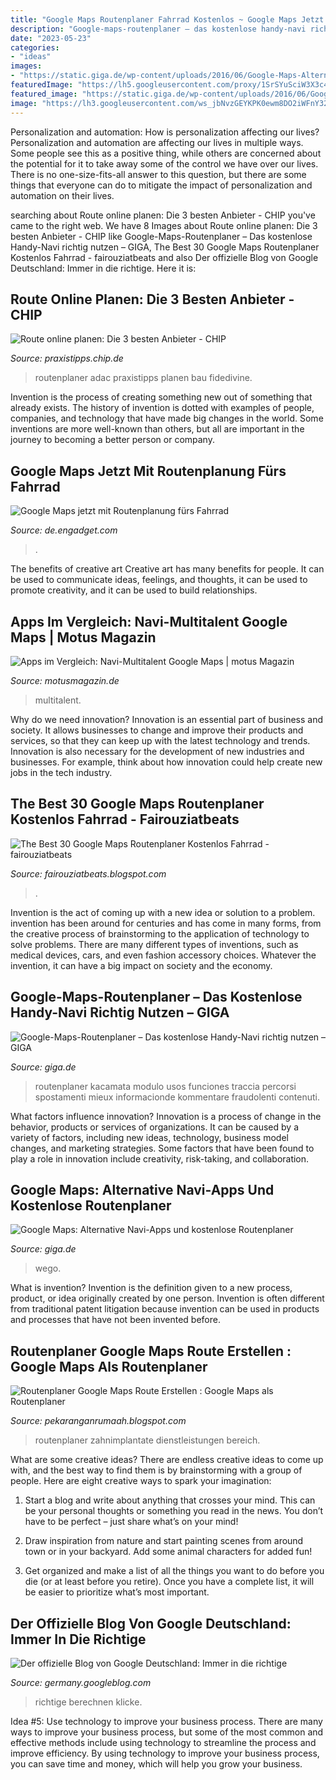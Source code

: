```yaml
---
title: "Google Maps Routenplaner Fahrrad Kostenlos ~ Google Maps Jetzt Mit Routenplanung Fürs Fahrrad"
description: "Google-maps-routenplaner – das kostenlose handy-navi richtig nutzen – giga"
date: "2023-05-23"
categories:
- "ideas"
images:
- "https://static.giga.de/wp-content/uploads/2016/06/Google-Maps-Alternative-Here-WeGo.jpg"
featuredImage: "https://lh5.googleusercontent.com/proxy/1SrSYuSciW3X3c4G1Bvi0nch_4yeDMJPqz-52iQQi1NlX5ryK-OYm_TaMbB3VPTytPMXxvLsUl0VK8YOjApqElV9R0Q=w1200-h630-n-k-no-nu"
featured_image: "https://static.giga.de/wp-content/uploads/2016/06/Google-Maps-Alternative-Here-WeGo.jpg"
image: "https://lh3.googleusercontent.com/ws_jbNvzGEYKPK0ewm8DO2iWFnY32Zj1wdb4t5D24ukTSyMoL9cXbPbcQ9J0bUJoZqI=h900"
---
```



Personalization and automation: How is personalization affecting our lives?
Personalization and automation are affecting our lives in multiple ways. Some people see this as a positive thing, while others are concerned about the potential for it to take away some of the control we have over our lives. There is no one-size-fits-all answer to this question, but there are some things that everyone can do to mitigate the impact of personalization and automation on their lives.

	

		
searching about Route online planen: Die 3 besten Anbieter - CHIP you've came to the right web. We have 8 Images about Route online planen: Die 3 besten Anbieter - CHIP like Google-Maps-Routenplaner – Das kostenlose Handy-Navi richtig nutzen – GIGA, The Best 30 Google Maps Routenplaner Kostenlos Fahrrad - fairouziatbeats and also Der offizielle Blog von Google Deutschland: Immer in die richtige. Here it is:
		
    
## Route Online Planen: Die 3 Besten Anbieter - CHIP

<img loading=lazy src="http://praxistipps.s3.amazonaws.com/adac-routenplaner_5367e7df.jpg" onerror="this.onerror=null;this.src='https://tse4.mm.bing.net/th?id=OIP.QwK4xJTZ4_eeIyXhl0hbRwHaFm&amp;pid=15.1';" alt="Route online planen: Die 3 besten Anbieter - CHIP">

_Source: praxistipps.chip.de_

>routenplaner adac praxistipps planen bau fidedivine. 

	

Invention is the process of creating something new out of something that already exists. The history of invention is dotted with examples of people, companies, and technology that have made big changes in the world. Some inventions are more well-known than others, but all are important in the journey to becoming a better person or company.

    
## Google Maps Jetzt Mit Routenplanung Fürs Fahrrad

<img loading=lazy src="https://o.aolcdn.com/images/dims?thumbnail=1200%2C630&amp;quality=80&amp;image_uri=https:%2F%2Fwww.blogcdn.com%2Fde.engadget.com%2Fmedia%2F2013%2F05%2Fbildschirmfoto-2013-05-25-um-1.16.15-pm.png&amp;client=amp-blogside-v2&amp;signature=7450267762049eaf9cb7cdcdfd14a7ca9092a93f" onerror="this.onerror=null;this.src='https://tse4.mm.bing.net/th?id=OIP.sLq4tQivkw8Z22aDB_UGOQHaD4&amp;pid=15.1';" alt="Google Maps jetzt mit Routenplanung fürs Fahrrad">

_Source: de.engadget.com_

>. 

	

The benefits of creative art
Creative art has many benefits for people. It can be used to communicate ideas, feelings, and thoughts, it can be used to promote creativity, and it can be used to build relationships.

    
## Apps Im Vergleich: Navi-Multitalent Google Maps | Motus Magazin

<img loading=lazy src="https://www.motusmagazin.de/wp-content/uploads/2019/11/09_Navi-Apps_Google-Maps__.jpg" onerror="this.onerror=null;this.src='https://tse4.mm.bing.net/th?id=OIP.9oh2WEQ2OJ5E9jssJ6q95gHaDC&amp;pid=15.1';" alt="Apps im Vergleich: Navi-Multitalent Google Maps | motus Magazin">

_Source: motusmagazin.de_

>multitalent. 

	

Why do we need innovation?
Innovation is an essential part of business and society. It allows businesses to change and improve their products and services, so that they can keep up with the latest technology and trends. Innovation is also necessary for the development of new industries and businesses. For example, think about how innovation could help create new jobs in the tech industry.

    
## The Best 30 Google Maps Routenplaner Kostenlos Fahrrad - Fairouziatbeats

<img loading=lazy src="https://lh5.googleusercontent.com/proxy/1SrSYuSciW3X3c4G1Bvi0nch_4yeDMJPqz-52iQQi1NlX5ryK-OYm_TaMbB3VPTytPMXxvLsUl0VK8YOjApqElV9R0Q=w1200-h630-n-k-no-nu" onerror="this.onerror=null;this.src='https://tse3.mm.bing.net/th?id=OIP.jaC5nt2In9w5yl0n_MzvdAHaFj&amp;pid=15.1';" alt="The Best 30 Google Maps Routenplaner Kostenlos Fahrrad - fairouziatbeats">

_Source: fairouziatbeats.blogspot.com_

>. 

	

Invention is the act of coming up with a new idea or solution to a problem. invention has been around for centuries and has come in many forms, from the creative process of brainstorming to the application of technology to solve problems. There are many different types of inventions, such as medical devices, cars, and even fashion accessory choices. Whatever the invention, it can have a big impact on society and the economy.

    
## Google-Maps-Routenplaner – Das Kostenlose Handy-Navi Richtig Nutzen – GIGA

<img loading=lazy src="https://static.giga.de/wp-content/uploads/2015/04/Google-Maps-Routenplaner-rcm1200x627u.jpg" onerror="this.onerror=null;this.src='https://tse2.mm.bing.net/th?id=OIP.AuUHCloId6aefo9u9THQFwHaD3&amp;pid=15.1';" alt="Google-Maps-Routenplaner – Das kostenlose Handy-Navi richtig nutzen – GIGA">

_Source: giga.de_

>routenplaner kacamata modulo usos funciones traccia percorsi spostamenti mieux informacionde kommentare fraudolenti contenuti. 

	

What factors influence innovation?
Innovation is a process of change in the behavior, products or services of organizations. It can be caused by a variety of factors, including new ideas, technology, business model changes, and marketing strategies.
Some factors that have been found to play a role in innovation include creativity, risk-taking, and collaboration.

    
## Google Maps: Alternative Navi-Apps Und Kostenlose Routenplaner

<img loading=lazy src="https://static.giga.de/wp-content/uploads/2016/06/Google-Maps-Alternative-Here-WeGo.jpg" onerror="this.onerror=null;this.src='https://tse1.mm.bing.net/th?id=OIP.BoVoMKNAixbW8CFWAkD9rAHaJW&amp;pid=15.1';" alt="Google Maps: Alternative Navi-Apps und kostenlose Routenplaner">

_Source: giga.de_

>wego. 

	

What is invention?
Invention is the definition given to a new process, product, or idea originally created by one person. Invention is often different from traditional patent litigation because invention can be used in products and processes that have not been invented before.

    
## Routenplaner Google Maps Route Erstellen : Google Maps Als Routenplaner

<img loading=lazy src="https://lh3.googleusercontent.com/ws_jbNvzGEYKPK0ewm8DO2iWFnY32Zj1wdb4t5D24ukTSyMoL9cXbPbcQ9J0bUJoZqI=h900" onerror="this.onerror=null;this.src='https://tse4.mm.bing.net/th?id=OIP.g81h2cggWrfZGMbDNE8HJQHaEo&amp;pid=15.1';" alt="Routenplaner Google Maps Route Erstellen : Google Maps als Routenplaner">

_Source: pekaranganrumaah.blogspot.com_

>routenplaner zahnimplantate dienstleistungen bereich. 

	

What are some creative ideas?
There are endless creative ideas to come up with, and the best way to find them is by brainstorming with a group of people. Here are eight creative ways to spark your imagination: 
1. Start a blog and write about anything that crosses your mind. This can be your personal thoughts or something you read in the news. You don’t have to be perfect – just share what’s on your mind!

2. Draw inspiration from nature and start painting scenes from around town or in your backyard. Add some animal characters for added fun!

3. Get organized and make a list of all the things you want to do before you die (or at least before you retire). Once you have a complete list, it will be easier to prioritize what’s most important.

    
## Der Offizielle Blog Von Google Deutschland: Immer In Die Richtige

<img loading=lazy src="https://1.bp.blogspot.com/-wxZmEkU19co/Thx7bChO5OI/AAAAAAAABIY/7uAilJIjxR0/s1600/Maps%2BRoutenberechnungsblogpost%2B-%2B1.screenshot.png" onerror="this.onerror=null;this.src='https://tse2.mm.bing.net/th?id=OIP._-qaiy4A2XRWuK3na58moQHaER&amp;pid=15.1';" alt="Der offizielle Blog von Google Deutschland: Immer in die richtige">

_Source: germany.googleblog.com_

>richtige berechnen klicke. 

	

Idea #5: Use technology to improve your business process.
There are many ways to improve your business process, but some of the most common and effective methods include using technology to streamline the process and improve efficiency. By using technology to improve your business process, you can save time and money, which will help you grow your business.


